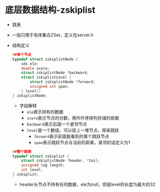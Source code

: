 # 底层数据结构-zskiplist

- 跳表

- 一般只用于有序集合ZSet，定义在server.h

- 结构定义
    ```c++
    ##单个节点
    typedef struct zskiplistNode {
        sds ele;
        double score;
        struct zskiplistNode *backward;
        struct zskiplistLevel {
            struct zskiplistNode *forward;
            unsigned int span;
        } level[]
    } zskiplistNode;
    ```
    - 字段解释
        - `ele`表示持有的数据
        - `score`表示节点的分数，用作升序排列存储的依据
        - `backward`表示后面一个紧邻节点
        - `level`是一个数组，可以挂上一堆节点，用来跳跃
            - `forward`表示前面能看到的某个跳跃节点
            - `span`表示跳跃节点与当前的距离，紧邻的话定义为1
    ```c++
    ##整个跳表
    typedef struct zskiplist {
        struct zskiplistNode *header, *tail;
        unsigned log length;
        int level;
    } zskiplist;
    ```
    - header头节点不持有任何数据，ele为null，但是level的长度为最大的32
